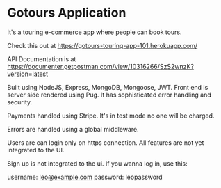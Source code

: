 # Gotours Application

It's a touring e-commerce app where people can book tours.

Check this out at https://gotours-touring-app-101.herokuapp.com/

API Documentation is at https://documenter.getpostman.com/view/10316266/SzS2wnzK?version=latest

Built using NodeJS, Express, MongoDB, Mongoose, JWT. Front end is server side rendered using Pug.
It has sophisticated error handling and security.

Payments handled using Stripe. It's in test mode no one will be charged.

Errors are handled using a global middleware.

Users are can login only on https connection. All features are not yet integrated to the UI.

Sign up is not integrated to the ui.
If you wanna log in, use this:

username: leo@example.com
password: leopassword
